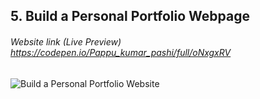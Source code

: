 ## 5. Build a Personal Portfolio Webpage

###### Website link (Live Preview) https://codepen.io/Pappu_kumar_pashi/full/oNxgxRV

![Build a Personal Portfolio Website](https://user-images.githubusercontent.com/46879554/89569347-37925700-d842-11ea-9d26-075202e8587e.png)
